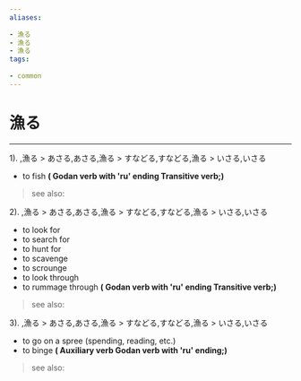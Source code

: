 ```yaml
---
aliases:
    
- 漁る
- 漁る
- 漁る
tags:
    
- common
---
```


# 漁る
---
1).
,漁る > あさる,あさる,漁る > すなどる,すなどる,漁る > いさる,いさる

- to fish
**( Godan verb with 'ru' ending Transitive verb;)**
> see also: 
            
2).
,漁る > あさる,あさる,漁る > すなどる,すなどる,漁る > いさる,いさる

- to look for
- to search for
- to hunt for
- to scavenge
- to scrounge
- to look through
- to rummage through
**( Godan verb with 'ru' ending Transitive verb;)**
> see also: 
            
3).
,漁る > あさる,あさる,漁る > すなどる,すなどる,漁る > いさる,いさる

- to go on a spree (spending, reading, etc.)
- to binge
**( Auxiliary verb Godan verb with 'ru' ending;)**
> see also: 
            